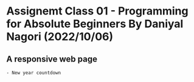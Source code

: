 # Assignemt Class 01 - Programming for Absolute Beginners By Daniyal Nagori (2022/10/06)

## A responsive web page

    - New year countdown
